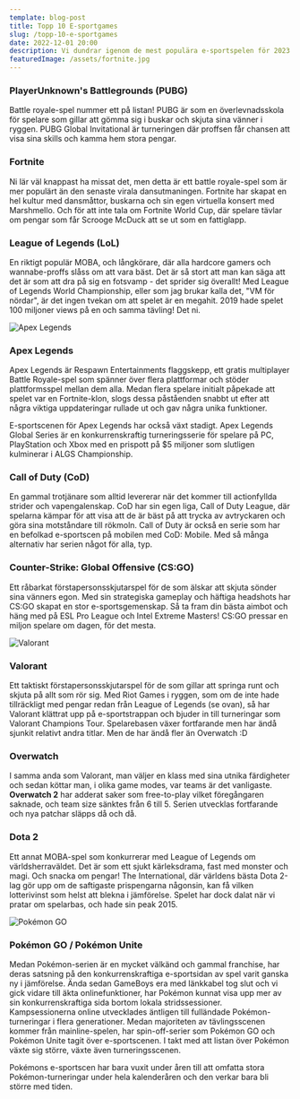 ```yaml
---
template: blog-post
title: Topp 10 E-sportgames
slug: /topp-10-e-sportgames
date: 2022-12-01 20:00
description: Vi dundrar igenom de mest populära e-sportspelen för 2023. Håll i hatten!
featuredImage: /assets/fortnite.jpg
---
```


### PlayerUnknown's Battlegrounds (PUBG)
Battle royale-spel nummer ett på listan! PUBG är som en överlevnadsskola för spelare som gillar att gömma sig i buskar och skjuta sina vänner i ryggen. PUBG Global Invitational är turneringen där proffsen får chansen att visa sina skills och kamma hem stora pengar.

### Fortnite
Ni lär väl knappast ha missat det, men detta är ett battle royale-spel som är mer populärt än den senaste virala dansutmaningen. Fortnite har skapat en hel kultur med dansmåttor, buskarna och sin egen virtuella konsert med Marshmello. Och för att inte tala om Fortnite World Cup, där spelare tävlar om pengar som får Scrooge McDuck att se ut som en fattiglapp. 

### League of Legends (LoL)
En riktigt populär MOBA, och långkörare, där alla hardcore gamers och wannabe-proffs slåss om att vara bäst. Det är så stort att man kan säga att det är som att dra på sig en fotsvamp - det sprider sig överallt! Med League of Legends World Championship, eller som jag brukar kalla det, "VM för nördar", är det ingen tvekan om att spelet är en megahit. 2019 hade spelet 100 miljoner views på en och samma tävling! Det ni.

![Apex Legends](/assets/apex.jpg)

### Apex Legends
Apex Legends är Respawn Entertainments flaggskepp, ett gratis multiplayer Battle Royale-spel som spänner över flera plattformar och stöder plattformsspel mellan dem alla. Medan flera spelare initialt påpekade att spelet var en Fortnite-klon, slogs dessa påståenden snabbt ut efter att några viktiga uppdateringar rullade ut och gav några unika funktioner.

E-sportscenen för Apex Legends har också växt stadigt. Apex Legends Global Series är en konkurrenskraftig turneringsserie för spelare på PC, PlayStation och Xbox med en prispott på $5 miljoner som slutligen kulminerar i ALGS Championship.

### Call of Duty (CoD)
En gammal trotjänare som alltid levererar när det kommer till actionfyllda strider och vapengalenskap. CoD har sin egen liga, Call of Duty League, där spelarna kämpar för att visa att de är bäst på att trycka av avtryckaren och göra sina motståndare till rökmoln. Call of Duty är också en serie som har en befolkad e-sportscen på mobilen med CoD: Mobile. Med så många alternativ har serien något för alla, typ.

### Counter-Strike: Global Offensive (CS:GO)
Ett råbarkat förstapersonsskjutarspel för de som älskar att skjuta sönder sina vänners egon. Med sin strategiska gameplay och häftiga headshots har CS:GO skapat en stor e-sportsgemenskap. Så ta fram din bästa aimbot och häng med på ESL Pro League och Intel Extreme Masters! CS:GO pressar en miljon spelare om dagen, för det mesta.

![Valorant](/assets/valorant.jpg)

### Valorant 
Ett taktiskt förstapersonsskjutarspel för de som gillar att springa runt och skjuta på allt som rör sig. Med Riot Games i ryggen, som om de inte hade tillräckligt med pengar redan från League of Legends (se ovan), så har Valorant klättrat upp på e-sportstrappan och bjuder in till turneringar som Valorant Champions Tour. Spelarebasen växer fortfarande men har ändå sjunkit relativt andra titlar. Men de har ändå fler än Overwatch :D

### Overwatch
I samma anda som Valorant, man väljer en klass med sina utnika färdigheter och sedan köttar man, i olika game modes, var teams är det vanligaste. **Overwatch 2** har adderat saker som free-to-play vilket föregångaren saknade, och team size sänktes från 6 till 5. Serien utvecklas fortfarande och nya patchar släpps då och då.

### Dota 2
Ett annat MOBA-spel som konkurrerar med League of Legends om världsherraväldet. Det är som ett sjukt kärleksdrama, fast med monster och magi. Och snacka om pengar! The International, där världens bästa Dota 2-lag gör upp om de saftigaste prispengarna någonsin, kan få vilken lotterivinst som helst att blekna i jämförelse. Spelet har dock dalat när vi pratar om spelarbas, och hade sin peak 2015.

![Pokémon GO](/assets/pokemon.jpg)

### Pokémon GO / Pokémon Unite
Medan Pokémon-serien är en mycket välkänd och gammal franchise, har deras satsning på den konkurrenskraftiga e-sportsidan av spel varit ganska ny i jämförelse. Ända sedan GameBoys era med länkkabel tog slut och vi gick vidare till äkta onlinefunktioner, har Pokémon kunnat visa upp mer av sin konkurrenskraftiga sida bortom lokala stridssessioner.  
Kampsessionerna online utvecklades äntligen till fulländade Pokémon-turneringar i flera generationer. Medan majoriteten av tävlingsscenen kommer från mainline-spelen, har spin-off-serier som Pokémon GO och Pokémon Unite tagit över e-sportscenen. I takt med att listan över Pokémon växte sig större, växte även turneringsscenen.

Pokémons e-sportscen har bara vuxit under åren till att omfatta stora Pokémon-turneringar under hela kalenderåren och den verkar bara bli större med tiden.
